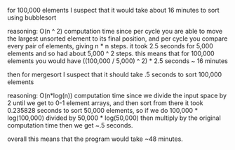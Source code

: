 for 100,000 elements I suspect that it would take about 16 minutes to sort using bubblesort

reasoning:
O(n ^ 2) computation time since per cycle you are able to move the largest unsorted element to its
final position, and per cycle you compare every pair of elements, giving n * n steps.
it took 2.5 seconds for 5,000 elements and so had about 5,000 ^ 2 steps.
this means that for 100,000 elements you would have ((100,000 / 5,000) ^ 2) * 2.5 seconds ~ 16 minutes

then for mergesort I suspect that it should take .5 seconds to sort 100,000 elements

reasoning:
O(n*log(n)) computation time since we divide the input space by 2 until we get to 0-1 element arrays, and then sort from there
it took 0.235828 seconds to sort 50,000 elements, so if we do 100,000 * log(100,000) divided by 50,000 * log(50,000) then multiply by
the original computation time then we get ~.5 seconds.

overall this means that the program would take ~48 minutes.